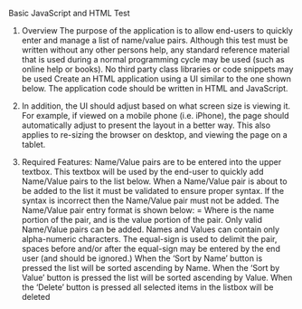 Basic JavaScript and HTML Test
1. Overview
The purpose of the application is to allow end-users to quickly enter and manage a list of
name/value pairs.
Although this test must be written without any other persons help, any standard reference
material that is used during a normal programming cycle may be used (such as online help
or books). No third party class libraries or code snippets may be used
Create an HTML application using a UI similar to the one shown below. The application code
should be written in HTML and JavaScript.

2. In addition, the UI should adjust based on what screen size is viewing it. For example, if
   viewed on a mobile phone (i.e. iPhone), the page should automatically adjust to present the
   layout in a better way. This also applies to re-sizing the browser on desktop, and viewing the
   page on a tablet.

3. Required Features:
   Name/Value pairs are to be entered into the upper textbox. This textbox will be used by the
   end-user to quickly add Name/Value pairs to the list below.
   When a Name/Value pair is about to be added to the list it must be validated to ensure
   proper syntax. If the syntax is incorrect then the Name/Value pair must not be added. The
   Name/Value pair entry format is shown below:
   <name> = <value>
   Where <name> is the name portion of the pair, and <value> is the value portion of the pair.
   Only valid Name/Value pairs can be added. Names and Values can contain only
   alpha-numeric characters. The equal-sign is used to delimit the pair, spaces before and/or
   after the equal-sign may be entered by the end user (and should be ignored.)
   When the ‘Sort by Name’ button is pressed the list will be sorted ascending by Name.
   When the ‘Sort by Value’ button is pressed the list will be sorted ascending by Value.
   When the ‘Delete’ button is pressed all selected items in the listbox will be deleted